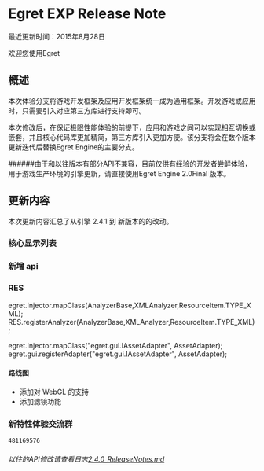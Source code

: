 Egret EXP Release Note
===============================


最近更新时间：2015年8月28日


欢迎您使用Egret

## 概述

本次体验分支将游戏开发框架及应用开发框架统一成为通用框架。开发游戏或应用时，只需要引入对应第三方库进行支持即可。

本次修改后，在保证极限性能体验的前提下，应用和游戏之间可以实现相互切换或嵌套，并且核心代码库更加精简，第三方库引入更加方便。该分支将会在数个版本更新迭代后替换Egret Engine的主要分支。

######由于和以往版本有部分API不兼容，目前仅供有经验的开发者尝鲜体验，用于游戏生产环境的引擎更新，请直接使用Egret Engine 2.0Final 版本。

## 更新内容

本次更新内容汇总了从引擎 2.4.1 到 新版本的的改动。


### 核心显示列表

### 新增 api


### RES
egret.Injector.mapClass(AnalyzerBase,XMLAnalyzer,ResourceItem.TYPE_XML);
RES.registerAnalyzer(AnalyzerBase,XMLAnalyzer,ResourceItem.TYPE_XML);

egret.Injector.mapClass("egret.gui.IAssetAdapter", AssetAdapter);
egret.gui.registerAdapter("egret.gui.IAssetAdapter", AssetAdapter);

#### 路线图
* 添加对 WebGL 的支持
* 添加滤镜功能


### 新特性体验交流群
```481169576```

######  以往的API修改请查看日志[2.4.0_ReleaseNotes.md](https://github.com/egret-labs/egret-core/blob/v2.4.0/docs/cn/2.4.0_ReleaseNotes.md)